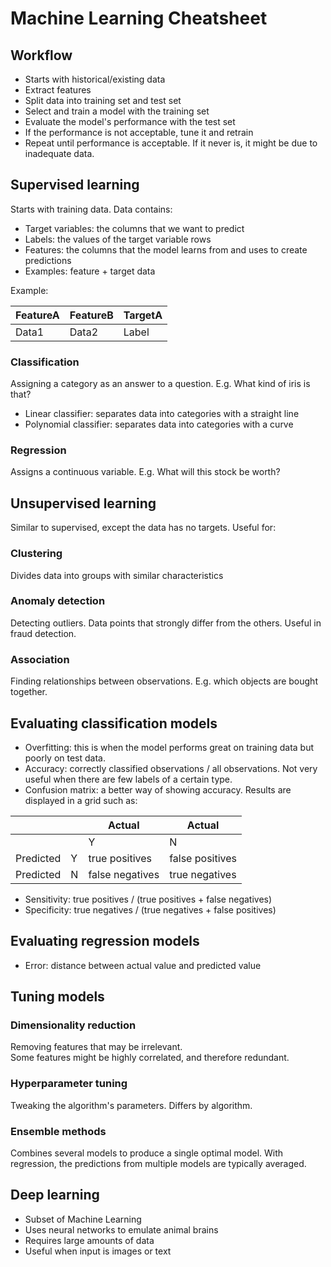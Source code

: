 
# Machine Learning Cheatsheet

## Workflow

- Starts with historical/existing data
- Extract features
- Split data into training set and test set
- Select and train a model with the training set
- Evaluate the model's performance with the test set
- If the performance is not acceptable, tune it and retrain
- Repeat until performance is acceptable. If it never is, it might be due to inadequate data.
  
## Supervised learning

Starts with training data. Data contains:

- Target variables: the columns that we want to predict
- Labels: the values of the target variable rows
- Features: the columns that the model learns from and uses to create predictions
- Examples: feature + target data

Example:

| FeatureA | FeatureB | TargetA |
| -------- | -------- | ------- |
| Data1    | Data2    | Label   |

### Classification

Assigning a category as an answer to a question. E.g. What kind of iris is that?

- Linear classifier: separates data into categories with a straight line
- Polynomial classifier: separates data into categories with a curve

### Regression

Assigns a continuous variable. E.g. What will this stock be worth?

## Unsupervised learning

Similar to supervised, except the data has no targets. Useful for:

### Clustering

Divides data into groups with similar characteristics

### Anomaly detection

Detecting outliers. Data points that strongly differ from the others. Useful in fraud detection.

### Association

Finding relationships between observations. E.g. which objects are bought together.

## Evaluating classification models

- Overfitting: this is when the model performs great on training data but poorly on test data.
- Accuracy: correctly classified observations / all observations. Not very useful when there are few labels of a certain type.
- Confusion matrix: a better way of showing accuracy. Results are displayed in a grid such as:  

| | | Actual | Actual |
| - | - | - | - |
| | | Y | N |
| Predicted | Y | true positives | false positives |
| Predicted | N | false negatives | true negatives |

- Sensitivity: true positives / (true positives + false negatives)
- Specificity: true negatives / (true negatives + false positives)

## Evaluating regression models

- Error: distance between actual value and predicted value

## Tuning models

### Dimensionality reduction

Removing features that may be irrelevant.  
Some features might be highly correlated, and therefore redundant.

### Hyperparameter tuning

Tweaking the algorithm's parameters. Differs by algorithm.

### Ensemble methods

Combines several models to produce a single optimal model.
With regression, the predictions from multiple models are typically averaged.

## Deep learning

- Subset of Machine Learning
- Uses neural networks to emulate animal brains
- Requires large amounts of data
- Useful when input is images or text

